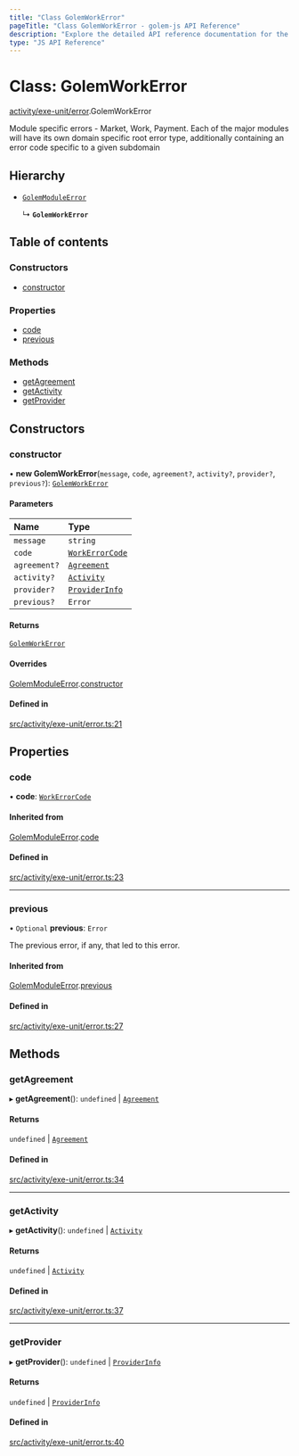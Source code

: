 ```yaml
---
title: "Class GolemWorkError"
pageTitle: "Class GolemWorkError - golem-js API Reference"
description: "Explore the detailed API reference documentation for the Class GolemWorkError within the golem-js SDK for the Golem Network."
type: "JS API Reference"
---
```

# Class: GolemWorkError

[activity/exe-unit/error](../modules/activity_exe_unit_error).GolemWorkError

Module specific errors - Market, Work, Payment.
Each of the major modules will have its own domain specific root error type,
additionally containing an error code specific to a given subdomain

## Hierarchy

- [`GolemModuleError`](shared_error_golem_error.GolemModuleError)

  ↳ **`GolemWorkError`**

## Table of contents

### Constructors

- [constructor](activity_exe_unit_error.GolemWorkError#constructor)

### Properties

- [code](activity_exe_unit_error.GolemWorkError#code)
- [previous](activity_exe_unit_error.GolemWorkError#previous)

### Methods

- [getAgreement](activity_exe_unit_error.GolemWorkError#getagreement)
- [getActivity](activity_exe_unit_error.GolemWorkError#getactivity)
- [getProvider](activity_exe_unit_error.GolemWorkError#getprovider)

## Constructors

### constructor

• **new GolemWorkError**(`message`, `code`, `agreement?`, `activity?`, `provider?`, `previous?`): [`GolemWorkError`](activity_exe_unit_error.GolemWorkError)

#### Parameters

| Name | Type |
| :------ | :------ |
| `message` | `string` |
| `code` | [`WorkErrorCode`](../enums/activity_exe_unit_error.WorkErrorCode) |
| `agreement?` | [`Agreement`](market_agreement_agreement.Agreement) |
| `activity?` | [`Activity`](activity_activity.Activity) |
| `provider?` | [`ProviderInfo`](../interfaces/market_agreement_agreement.ProviderInfo) |
| `previous?` | `Error` |

#### Returns

[`GolemWorkError`](activity_exe_unit_error.GolemWorkError)

#### Overrides

[GolemModuleError](shared_error_golem_error.GolemModuleError).[constructor](shared_error_golem_error.GolemModuleError#constructor)

#### Defined in

[src/activity/exe-unit/error.ts:21](https://github.com/golemfactory/golem-js/blob/570126bc/src/activity/exe-unit/error.ts#L21)

## Properties

### code

• **code**: [`WorkErrorCode`](../enums/activity_exe_unit_error.WorkErrorCode)

#### Inherited from

[GolemModuleError](shared_error_golem_error.GolemModuleError).[code](shared_error_golem_error.GolemModuleError#code)

#### Defined in

[src/activity/exe-unit/error.ts:23](https://github.com/golemfactory/golem-js/blob/570126bc/src/activity/exe-unit/error.ts#L23)

___

### previous

• `Optional` **previous**: `Error`

The previous error, if any, that led to this error.

#### Inherited from

[GolemModuleError](shared_error_golem_error.GolemModuleError).[previous](shared_error_golem_error.GolemModuleError#previous)

#### Defined in

[src/activity/exe-unit/error.ts:27](https://github.com/golemfactory/golem-js/blob/570126bc/src/activity/exe-unit/error.ts#L27)

## Methods

### getAgreement

▸ **getAgreement**(): `undefined` \| [`Agreement`](market_agreement_agreement.Agreement)

#### Returns

`undefined` \| [`Agreement`](market_agreement_agreement.Agreement)

#### Defined in

[src/activity/exe-unit/error.ts:34](https://github.com/golemfactory/golem-js/blob/570126bc/src/activity/exe-unit/error.ts#L34)

___

### getActivity

▸ **getActivity**(): `undefined` \| [`Activity`](activity_activity.Activity)

#### Returns

`undefined` \| [`Activity`](activity_activity.Activity)

#### Defined in

[src/activity/exe-unit/error.ts:37](https://github.com/golemfactory/golem-js/blob/570126bc/src/activity/exe-unit/error.ts#L37)

___

### getProvider

▸ **getProvider**(): `undefined` \| [`ProviderInfo`](../interfaces/market_agreement_agreement.ProviderInfo)

#### Returns

`undefined` \| [`ProviderInfo`](../interfaces/market_agreement_agreement.ProviderInfo)

#### Defined in

[src/activity/exe-unit/error.ts:40](https://github.com/golemfactory/golem-js/blob/570126bc/src/activity/exe-unit/error.ts#L40)
